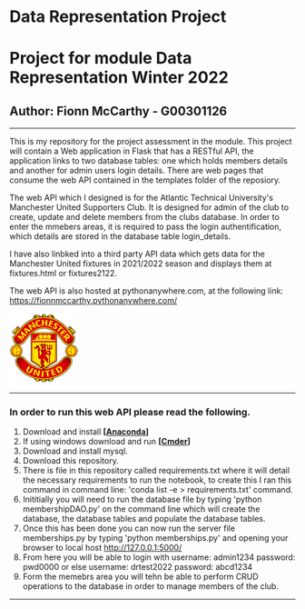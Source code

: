 # Data Representation Project </n>

# Project for module Data Representation Winter 2022 </n>

## Author: Fionn McCarthy - G00301126 </n>
---
This is my repository for the project assessment in the module. This project will contain a Web application in Flask that has a RESTful API, the application
links to two database tables: one which holds members details and another for admin users login details. There are web pages that consume the web API contained in the templates folder of the reposiory. 

The web API which I designed is for the Atlantic Technical University's Manchester United Supporters Club. It is designed for admin of the club to create, update and delete members from the clubs database. In order to enter the mmebers areas, it is required to pass the login authentification, which details are stored in the database table login_details. 

I have also linbked into a third party API data which gets data for the Manchester United fixtures in 2021/2022 season and displays them at fixtures.html or fixtures2122. 


The web API is also hosted at pythonanywhere.com, at the following link: https://fionnmccarthy.pythonanywhere.com/


![xplotoutput](templates/images/standard.png)

---
### In order to run this web API please read the following.
1. Download and install **[[Anaconda](https://www.anaconda.com/products/individual)]**  
2. If using windows download and run **[[Cmder](https://cmder.net/)]** 
3. Download and install mysql. 
3. Download this repository.
4. There is file in this repository called requirements.txt where it will detail the necessary requirements to run the notebook, to create this I ran this command in command line: 'conda list -e > requirements.txt' command.
5. Inititially you will need to run the database file by typing 'python membershipDAO.py' on the command line which will create the database, the database tables and populate the database tables. 
6. Once this has been done you can now run the server file memberships.py by typing 'python memberships.py' and opening your browser to local host http://127.0.0.1:5000/ 
7. From here you will be able to login with username: admin1234 password: pwd0000 or else username: drtest2022 password: abcd1234
8. Form the memebrs area you will tehn be able to perform CRUD operations to the database in order to manage members of the club. 
---

